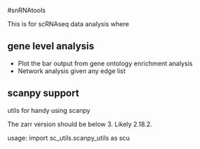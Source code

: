 #snRNAtools

This is for scRNAseq data analysis where
## gene level analysis
- Plot the bar output from gene ontology enrichment analysis
- Network analysis given any edge list
## scanpy support
utils for handy using scanpy

The zarr version should be below 3. Likely 2.18.2.

usage: import sc_utils.scanpy_utils as scu
